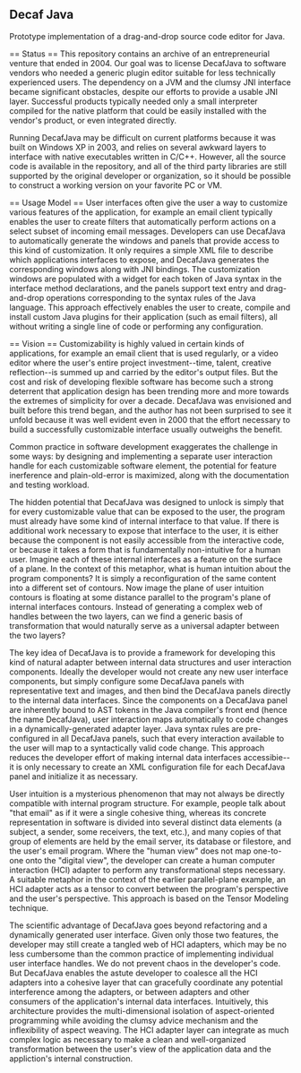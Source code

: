 ## Decaf Java
Prototype implementation of a drag-and-drop source code editor for Java.

== Status ==
This repository contains an archive of an entrepreneurial venture that ended in 2004. Our goal was to license DecafJava to software vendors who needed a generic plugin editor suitable for less technically experienced users. The dependency on a JVM and the clumsy JNI interface became significant obstacles, despite our efforts to provide a usable JNI layer. Successful products typically needed only a small interpreter compiled for the native platform that could be easily installed with the vendor's product, or even integrated directly.

Running DecafJava may be difficult on current platforms because it was built on Windows XP in 2003, and relies on several awkward layers to interface with native executables written in C/C++. However, all the source code is available in the repository, and all of the third party libraries are still supported by the original developer or organization, so it should be possible to construct a working version on your favorite PC or VM.

== Usage Model ==
User interfaces often give the user a way to customize various features of the application, for example an email client typically enables the user to create filters that automatically perform actions on a select subset of incoming email messages. Developers can use DecafJava to automatically generate the windows and panels that provide access to this kind of customization. It only requires a simple XML file to describe which applications interfaces to expose, and DecafJava generates the corresponding windows along with JNI bindings. The customization windows are populated with a widget for each token of Java syntax in the interface method declarations, and the panels support text entry and drag-and-drop operations corresponding to the syntax rules of the Java language. This approach effectively enables the user to create, compile and install custom Java plugins for their application (such as email filters), all without writing a single line of code or performing any configuration.

== Vision ==
Customizability is highly valued in certain kinds of applications, for example an email client that is used regularly, or a video editor where the user's entire project investment--time, talent, creative reflection--is summed up and carried by the editor's output files. But the cost and risk of developing flexible software has become such a strong deterrent that application design has been trending more and more towards the extremes of simplicity for over a decade. DecafJava was envisioned and built before this trend began, and the author has not been surprised to see it unfold because it was well evident even in 2000 that the effort necessary to build a successfully customizable interface usually outweighs the benefit.

Common practice in software development exaggerates the challenge in some ways: by designing and implementing a separate user interaction handle for each customizable software element, the potential for feature inerference and plain-old-error is maximized, along with the documentation and testing workload.

The hidden potential that DecafJava was designed to unlock is simply that for every customizable value that can be exposed to the user, the program must already have some kind of internal interface to that value. If there is additional work necessary to expose that interface to the user, it is either because the component is not easily accessible from the interactive code, or because it takes a form that is fundamentally non-intuitive for a human user. Imagine each of these internal interfaces as a feature on the surface of a plane. In the context of this metaphor, what is human intuition about the program components? It is simply a reconfiguration of the same content into a different set of contours. Now image the plane of user intuition contours is floating at some distance parallel to the program's plane of internal interfaces contours. Instead of generating a complex web of handles between the two layers, can we find a generic basis of transformation that would naturally serve as a universal adapter between the two layers?

The key idea of DecafJava is to provide a framework for developing this kind of natural adapter between internal data structures and user interaction components. Ideally the developer would not create any new user interface components, but simply configure some DecafJava panels with representative text and images, and then bind the DecafJava panels directly to the internal data interfaces. Since the components on a DecafJava panel are inherently bound to AST tokens in the Java compiler's front end (hence the name DecafJava), user interaction maps automatically to code changes in a dynamically-generated adapter layer. Java syntax rules are pre-configured in all DecafJava panels, such that every interaction available to the user will map to a syntactically valid code change. This approach reduces the developer effort of making internal data interfaces accessibie--it is only necessary to create an XML configuration file for each DecafJava panel and initialize it as necessary.

User intuition is a mysterious phenomenon that may not always be directly compatible with internal program structure. For example, people talk about "that email" as if it were a single cohesive thing, whereas its concrete representation in software is divided into several distinct data elements (a subject, a sender, some receivers, the text, etc.), and many copies of that group of elements are held by the email server, its database or filestore, and the user's email program. Where the "human view" does not map one-to-one onto the "digital view", the developer can create a human computer interaction (HCI) adapter to perform any transformational steps necessary. A suitable metaphor in the context of the earlier parallel-plane example, an HCI adapter acts as a tensor to convert between the program's perspective and the user's perspective. This approach is based on the Tensor Modeling technique.

The scientific advantage of DecafJava goes beyond refactoring and a dynamically generated user interface. Given only those two features, the developer may still create a tangled web of HCI adapters, which may be no less cumbersome than the common practice of implementing individual user interface handles. We do not prevent chaos in the developer's code. But DecafJava enables the astute developer to coalesce all the HCI adapters into a cohesive layer that can gracefully coordinate any potential interference among the adapters, or between adapters and other consumers of the application's internal data interfaces. Intuitively, this architecture provides the multi-dimensional isolation of aspect-oriented programming while avoiding the clumsy advice mechanism and the inflexibility of aspect weaving. The HCI adapter layer can integrate as much complex logic as necessary to make a clean and well-organized transformation between the user's view of the application data and the appliction's internal construction.
